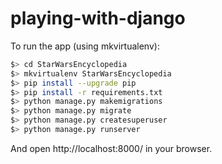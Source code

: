 # playing-with-django

To run the app (using mkvirtualenv):
```bash
$> cd StarWarsEncyclopedia
$> mkvirtualenv StarWarsEncyclopedia
$> pip install --upgrade pip
$> pip install -r requirements.txt
$> python manage.py makemigrations
$> python manage.py migrate
$> python manage.py createsuperuser
$> python manage.py runserver
```
And open http://localhost:8000/ in your browser.
